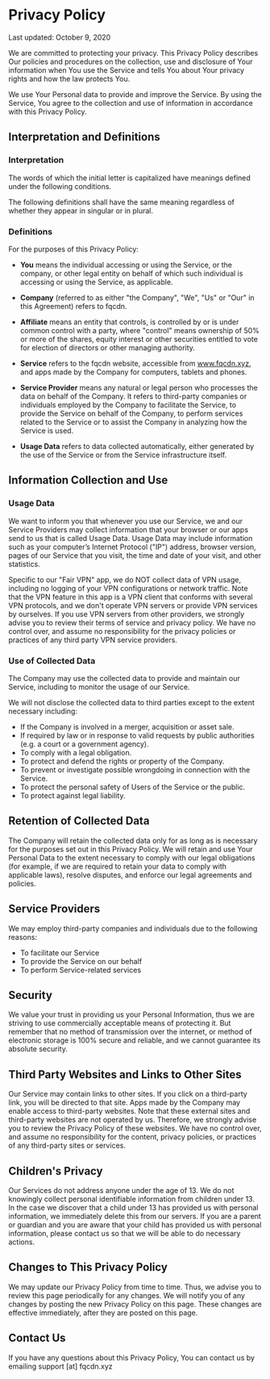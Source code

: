 # Privacy Policy

Last updated: October 9, 2020

We are committed to protecting your privacy. This Privacy Policy describes Our policies and procedures on the collection, use and disclosure of Your information when You use the Service and tells You about Your privacy rights and how the law protects You.

We use Your Personal data to provide and improve the Service. By using the Service, You agree to the collection and use of information in accordance with this Privacy Policy.

## Interpretation and Definitions

### Interpretation

The words of which the initial letter is capitalized have meanings defined under the following conditions.

The following definitions shall have the same meaning regardless of whether they appear in singular or in plural.

### Definitions

For the purposes of this Privacy Policy:

- **You** means the individual accessing or using the Service, or the company, or other legal entity on behalf of which such individual is accessing or using the Service, as applicable.

- **Company** (referred to as either "the Company", "We", "Us" or "Our" in this Agreement) refers to fqcdn.

- **Affiliate** means an entity that controls, is controlled by or is under common control with a party, where "control" means ownership of 50% or more of the shares, equity interest or other securities entitled to vote for election of directors or other managing authority.

- **Service** refers to the fqcdn website, accessible from www.fqcdn.xyz, and apps made by the Company for computers, tablets and phones.

- **Service Provider** means any natural or legal person who processes the data on behalf of the Company. It refers to third-party companies or individuals employed by the Company to facilitate the Service, to provide the Service on behalf of the Company, to perform services related to the Service or to assist the Company in analyzing how the Service is used.

- **Usage Data** refers to data collected automatically, either generated by the use of the Service or from the Service infrastructure itself.

## Information Collection and Use

### Usage Data

We want to inform you that whenever you use our Service, we and our Service Providers may collect information that your browser or our apps send to us that is called Usage Data. Usage Data may include information such as your computer’s Internet Protocol ("IP") address, browser version, pages of our Service that you visit, the time and date of your visit, and other statistics.

Specific to our "Fair VPN" app, we do NOT collect data of VPN usage, including no logging of your VPN configurations or network traffic. Note that the VPN feature in this app is a VPN client that conforms with several VPN protocols, and we don't operate VPN servers or provide VPN services by ourselves. If you use VPN servers from other providers, we strongly advise you to review their terms of service and privacy policy. We have no control over, and assume no responsibility for the privacy policies or practices of any third party VPN service providers.

### Use of Collected Data

The Company may use the collected data to provide and maintain our Service, including to monitor the usage of our Service.

We will not disclose the collected data to third parties except to the extent necessary including:

- If the Company is involved in a merger, acquisition or asset sale.
- If required by law or in response to valid requests by public authorities (e.g. a court or a government agency).
- To comply with a legal obligation.
- To protect and defend the rights or property of the Company.
- To prevent or investigate possible wrongdoing in connection with the Service.
- To protect the personal safety of Users of the Service or the public.
- To protect against legal liability.

## Retention of Collected Data

The Company will retain the collected data only for as long as is necessary for the purposes set out in this Privacy Policy. We will retain and use Your Personal Data to the extent necessary to comply with our legal obligations (for example, if we are required to retain your data to comply with applicable laws), resolve disputes, and enforce our legal agreements and policies.

## Service Providers

We may employ third-party companies and individuals due to the following reasons:

- To facilitate our Service
- To provide the Service on our behalf
- To perform Service-related services

## Security

We value your trust in providing us your Personal Information, thus we are striving to use commercially acceptable means of protecting it. But remember that no method of transmission over the internet, or method of electronic storage is 100% secure and reliable, and we cannot guarantee its absolute security.

## Third Party Websites and Links to Other Sites

Our Service may contain links to other sites. If you click on a third-party link, you will be directed to that site. Apps made by the Company may enable access to third-party websites. Note that these external sites and third-party websites are not operated by us. Therefore, we strongly advise you to review the Privacy Policy of these websites. We have no control over, and assume no responsibility for the content, privacy policies, or practices of any third-party sites or services.

## Children's Privacy

Our Services do not address anyone under the age of 13. We do not knowingly collect personal identifiable information from children under 13. In the case we discover that a child under 13 has provided us with personal information, we immediately delete this from our servers. If you are a parent or guardian and you are aware that your child has provided us with personal information, please contact us so that we will be able to do necessary actions.

## Changes to This Privacy Policy

We may update our Privacy Policy from time to time. Thus, we advise you to review this page periodically for any changes. We will notify you of any changes by posting the new Privacy Policy on this page. These changes are effective immediately, after they are posted on this page.

## Contact Us

If you have any questions about this Privacy Policy, You can contact us by emailing support [at] fqcdn.xyz
